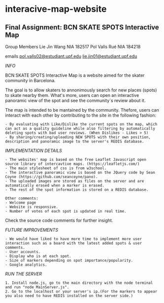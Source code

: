 # interacive-map-website


## Final Assignment: BCN SKATE SPOTS Interactive Map ##

Group Members
	Lie Jin Wang	NIA 182517 
	Pol Valls Rué	NIA 184218

emails
	pol.valls02@estudiant.upf.edu
	lie.jin01@estudiant.upf.edu

*INFO*

BCN SKATE SPOTS Interactive Map is a website aimed for the skater community in Barcelona.

The goal is to allow skaters to annonimously search for new places (spots) to skate nearby them.
What's more, users can open an interactive panoramic view of the spot and see the community´s review about it.

The map is intended to be mantained by the community. Thefore, users can interact with each other by contributing to the site in the following fashion:

	- By evaluating with Like/Dislike the current spots on the map, which can act as a quality guideline while also filtering by automatically deleting spots with bad user reviews. (When Dislikes - Likes > 5)
	- By sharing/creating/uploading NEW SPOTS with their own position, description and panoramic image to the server's REDIS database.

*IMPLEMENTATION DETAILS*

	- The websites' map is based on the free Leaflet Javascript open source library of intercavtive maps. (https://leafletjs.com/)
	- The main stylesheet of css is from w3school.
	- The interactive panoramic view is based on the JQuery code by Sean Coyne (https://github.com/seancoyne/pano).
	- The uploaded images are stored as files on the server and are automatically erased when a marker is erased.
	- The rest of the spot information is stored on a REDIS database.

	Other comments:
	- Welcome page
	- Website is responsive.
	- Number of votes of each spot is updated in real time.


Check the source code comments for further insight.


*FUTURE IMPROVEMENTS*

	- We would have liked to have more time to implement more user interaction such as a board with the latest added spots & user comments. 
	- User accounts.
	- Display who is at each spot.
	- Size of markers depending on spot importance/popularity.
	- Google analytics.

*RUN THE SERVER*

	1. Install node.js, go to the main directory with the node terminal and run "node MainServer.js".
	2. Go to the localhost or your server's ip.(For the markers to appear you also need to have REDIS installed on the server side.)

